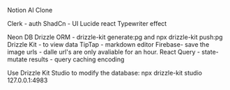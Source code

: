 Notion AI Clone

Clerk - auth
ShadCn - UI
Lucide react
Typewriter effect

Neon DB
Drizzle ORM - drizzle-kit generate:pg  and npx drizzle-kit push:pg
Drizzle Kit - to view data
TipTap - markdown editor
Firebase- save the image urls - dalle url's are only avaliable for an hour.
React Query - state- mutate results - query caching
encoding


Use Drizzle Kit Studio to modify the database: npx drizzle-kit studio
127.0.0.1:4983
